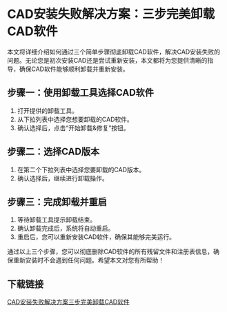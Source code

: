 # CAD安装失败解决方案：三步完美卸载CAD软件

本文将详细介绍如何通过三个简单步骤彻底卸载CAD软件，解决CAD安装失败的问题。无论您是初次安装CAD还是尝试重新安装，本文都将为您提供清晰的指导，确保CAD软件能够顺利卸载并重新安装。

## 步骤一：使用卸载工具选择CAD软件

1. 打开提供的卸载工具。
2. 从下拉列表中选择您想要卸载的CAD软件。
3. 确认选择后，点击“开始卸载&修复”按钮。

## 步骤二：选择CAD版本

1. 在第二个下拉列表中选择您要卸载的CAD版本。
2. 确认选择后，继续进行卸载操作。

## 步骤三：完成卸载并重启

1. 等待卸载工具提示卸载结束。
2. 确认卸载完成后，系统将自动重启。
3. 重启后，您可以重新安装CAD软件，确保其能够完美运行。

通过以上三个步骤，您可以彻底删除CAD软件的所有残留文件和注册表信息，确保重新安装时不会遇到任何问题。希望本文对您有所帮助！

## 下载链接

[CAD安装失败解决方案三步完美卸载CAD软件](https://pan.quark.cn/s/398d401bbffa)